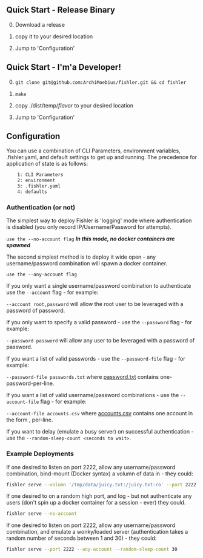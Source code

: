 ## Quick Start - Release Binary

0. Download a release

1. copy it to your desired location

2. Jump to 'Configuration'

## Quick Start - I'm'a Developer!

0. `git clone git@github.com:ArchiMoebius/fishler.git && cd fishler`

1. `make`

2. copy ./dist/temp/*flavor* to your desired location

3. Jump to 'Configuration'

## Configuration

You can use a combination of CLI Parameters, environment variables, .fishler.yaml, and default settings to get up and running. The precedence for application of state is as follows:

```bash
	1: CLI Parameters
	2: environment
	3: .fishler.yaml
	4: defaults
```

### Authentication (or not)

The simplest way to deploy Fishler is 'logging' mode where authentication is disabled (you only record IP/Username/Password for attempts).

```use the --no-account flag``` ***In this mode, no docker containers are spawned***

The second simplest method is to deploy it wide open - any username/password combination will spawn a docker container.

```use the --any-account flag```

If you only want a single username/password combination to authenticate use the ```--account``` flag - for example:

```--account root,password``` will allow the root user to be leveraged with a password of password.

If you only want to specify a valid password - use the ```--password``` flag - for example:

```--password password``` will allow any user to be leveraged with a password of password.

If you want a list of valid passwords - use the ```--password-file``` flag - for example:

```--password-file passwords.txt``` where [password.txt](passwords.txt) contains one-password-per-line.

If you want a list of valid username/password combinations - use the ```--account-file``` flag - for example:

```--account-file accounts.csv``` where [accounts.csv](accounts.csv) contains one account in the form <username>,<password> per-line.

If you want to delay (emulate a busy server) on successful authentication - use the ```--random-sleep-count <seconds to wait>```.

### Example Deployments

If one desired to listen on port 2222, allow any username/password combination, bind-mount (Docker syntax) a volumn of data in - they could:

```bash
fishler serve --volumn '/tmp/data/juicy.txt:/juicy.txt:ro' --port 2222 --any-account
```

If one desired to on a random high port, and log - but not authenticate any users (don't spin up a docker container for a session - ever) they could.

```bash
fishler serve --no-account
```

If one desired to listen on port 2222, allow any username/password combination, and emulate a wonky/loaded server (authentication takes a random number of seconds between 1 and 30) - they could:

```bash
fishler serve --port 2222 --any-account --random-sleep-count 30
```